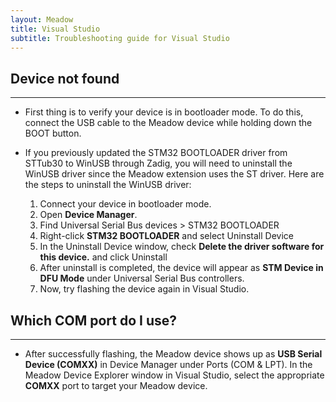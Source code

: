 ```yaml
---
layout: Meadow
title: Visual Studio
subtitle: Troubleshooting guide for Visual Studio
---
```


## Device not found

___

* First thing is to verify your device is in bootloader mode. To do this, connect the USB cable to the Meadow device while holding down the BOOT button.

* If you previously updated the STM32 BOOTLOADER driver from STTub30 to WinUSB through Zadig, you will need to uninstall the WinUSB driver since the Meadow extension uses the ST driver. Here are the steps to uninstall the WinUSB driver:
  1. Connect your device in bootloader mode.
  1. Open **Device Manager**.
  1. Find Universal Serial Bus devices > STM32 BOOTLOADER
  1. Right-click **STM32 BOOTLOADER** and select Uninstall Device
  1. In the Uninstall Device window, check **Delete the driver software for this device.** and click Uninstall
  1. After uninstall is completed, the device will appear as **STM Device in DFU Mode** under Universal Serial Bus controllers.
  1. Now, try flashing the device again in Visual Studio.

## Which COM port do I use?

___

* After successfully flashing, the Meadow device shows up as **USB Serial Device (COMXX)** in Device Manager under Ports (COM & LPT). In the Meadow Device Explorer window in Visual Studio, select the appropriate **COMXX** port to target your Meadow device.

<br />
<br />
<br />
<br />